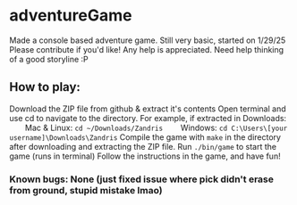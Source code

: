 # adventureGame
Made a console based adventure game. Still very basic, started on 1/29/25
Please contribute if you'd like! Any help is appreciated. Need help thinking of a good storyline :P

## How to play:
Download the ZIP file from github & extract it's contents
Open terminal and use cd to navigate to the directory. For example, if extracted in Downloads:
     Mac & Linux: ``cd ~/Downloads/Zandris``
     Windows: ``cd C:\Users\[your username]\Downloads\Zandris``
Compile the game with ``make`` in the directory after downloading and extracting the ZIP file.
Run ``./bin/game`` to start the game (runs in terminal)
Follow the instructions in the game, and have fun!

### Known bugs: None (just fixed issue where pick didn't erase from ground, stupid mistake lmao)
